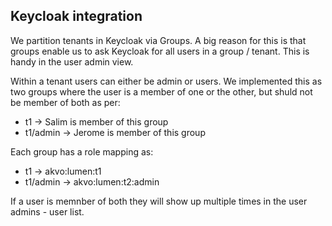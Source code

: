 ## Keycloak integration

We partition tenants in Keycloak via Groups. A big reason for this is that
groups enable us to ask Keycloak for all users in a group / tenant. This is
handy in the user admin view.

Within a tenant users can either be admin or users. We implemented this as two
groups where the user is a member of one or the other, but shuld not be member
of both as per:

- t1       -> Salim is member of this group
- t1/admin -> Jerome is member of this group

Each group has a role mapping as:

- t1       -> akvo:lumen:t1
- t1/admin -> akvo:lumen:t2:admin

If a user is memnber of both they will show up multiple times in the
user admins - user list.
